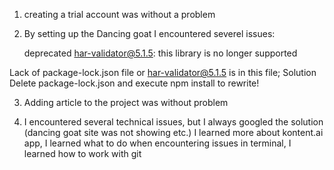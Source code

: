 1) creating a trial account was without a problem
2) By setting up the Dancing goat I encountered severel issues:
   
   deprecated har-validator@5.1.5: this library is no longer supported

Lack of package-lock.json file or har-validator@5.1.5 is in this file;
Solution
Delete package-lock.json and execute
npm install to rewrite!


3) Adding article to the project was without problem

4) I encountered several technical issues, but I always googled the solution (dancing goat site was not showing etc.) 
   I learned more about kontent.ai app, I learned what to do when encountering issues in terminal, I learned how to work with git
